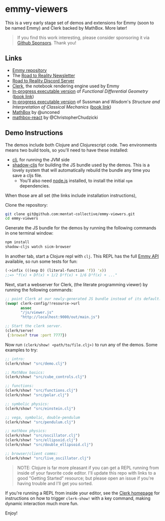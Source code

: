 # emmy-viewers

This is a very early stage set of demos and extensions for Emmy (soon to be
named Emmy) and Clerk backed by MathBox. More later!

> If you find this work interesting, please consider sponsoring it via [Github
> Sponsors](https://github.com/sponsors/sritchie). Thank you!

## Links

- [Emmy repository][EMMY]
- The [Road to Reality Newsletter](https://roadtoreality.substack.com/)
- [Road to Reality Discord
  Server](https://roadtoreality.substack.com/p/road-to-reality-discord-server?s=w)
- [Clerk][CLERK], the notebook rendering engine used by Emmy
- [In-progress executable version](https://github.com/mentat-collective/fdg-book) of
  _Functional Differential Geometry_ ([book link][FDG])
- [In-progress executable version](https://github.com/mentat-collective/sicm-book) of
  Sussman and Wisdom's _Structure and Interpretation of Classical Mechanics_
  ([book link][SICM])
- [MathBox](https://gitgud.io/unconed/mathbox) by @unconed
- [mathbox-react](https://github.com/ChristopherChudzicki/mathbox-react) by
  @ChristopherChudzicki

## Demo Instructions

The demos include both Clojure and Clojurescript code. Two environments means
two build tools, so you'll need to have these installed:

- [clj](https://clojure.org/guides/getting_started), for running the JVM side
- [shadow-cljs](https://shadow-cljs.github.io/docs/UsersGuide.html#_installation)
  for building the JS bundle used by the demos. This is a lovely system that
  will automatically rebuild the bundle any time you save a cljs file.
  - You'll also need [node.js](https://nodejs.org/en/download/package-manager/)
    installed, to install the initial `npm` dependencies.

When those are all set (the links include installation instructions),

Clone the repository:

```bash
git clone git@github.com:mentat-collective/emmy-viewers.git
cd emmy-viewers
```

Generate the JS bundle for the demos by running the following commands in one
terminal window:

```bash
npm install
shadow-cljs watch sicm-browser
```

In another tab, start a Clojure repl with `clj`. This REPL has the full [Emmy
API](https://cljdoc.org/d/org.mentat/emmy/CURRENT/api/emmy.env)
available, so run some tests for fun:

```clojure
(->infix (((exp D) (literal-function 'f)) 'x))
;;=> "f(x) + Df(x) + 1/2 D²f(x) + 1/6 D³f(x) + ..."
```

Next, start a webserver for Clerk, (the literate programming viewer) by running
the following commands:

```clojure
;; point Clerk at our newly-generated JS bundle instead of its default:
(swap! clerk-config/!resource->url
       assoc
       "/js/viewer.js"
       "http://localhost:9000/out/main.js")

;; Start the clerk server.
(clerk/serve!
 {:browse? true :port 7777})
```

Now run `(clerk/show! <path/to/file.clj>)` to run any of the demos. Some
examples to try:

```clojure
;; intro:
(clerk/show! "src/demo.clj")

;; MathBox basics:
(clerk/show! "src/cube_controls.clj")

;; functions:
(clerk/show! "src/functions.clj")
(clerk/show! "src/polar.clj")

;; symbolic physics:
(clerk/show! "src/einstein.clj")

;; vega, symbolic, double-pendulum
(clerk/show! "src/pendulum.clj")

;; mathbox physics:
(clerk/show! "src/oscillator.clj")
(clerk/show! "src/ellipsoid.clj")
(clerk/show! "src/double_ellipsoid.clj")

;; browser/client comms:
(clerk/show! "src/live_oscillator.clj")
```

> NOTE: Clojure is far more pleasant if you can get a REPL running from inside
> of your favorite code editor. I'll update this repo with links to a good
> "Getting Started" resource; but please open an issue if you're having trouble
> and I'll get you sorted.

If you're running a REPL from inside your editor, see the [Clerk
homepage](https://github.com/nextjournal/clerk#editor-workflow) for instructions
on how to trigger `clerk-show!` with a key command, making dynamic interaction
much more fun.

Enjoy!

[CLERK]: https://github.com/nextjournal/clerk
[EMMY]: https://github.com/mentat-collective/emmy
[SICM]: http://mitpress.mit.edu/books/structure-and-interpretation-classical-mechanics
[FDG]: http://mitpress.mit.edu/books/functional-differential-geometry
